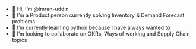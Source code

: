 - 👋 Hi, I’m @imran-uddin
- 👀 I’m a Product person currently solving Inventory & Demand Forecast problems
- 🌱 I’m currently learning python because I have always wanted to 
- 💞️ I’m looking to collaborate on OKRs, Ways of working and Supply Chain topics

<!---
imran-uddin/imran-uddin is a ✨ special ✨ repository because its `README.md` (this file) appears on your GitHub profile.
You can click the Preview link to take a look at your changes.
--->
